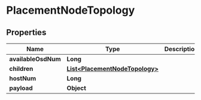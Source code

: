 # PlacementNodeTopology

## Properties
Name | Type | Description | Notes
------------ | ------------- | ------------- | -------------
**availableOsdNum** | **Long** |  |  [optional]
**children** | [**List&lt;PlacementNodeTopology&gt;**](PlacementNodeTopology.md) |  |  [optional]
**hostNum** | **Long** |  |  [optional]
**payload** | **Object** |  |  [optional]
